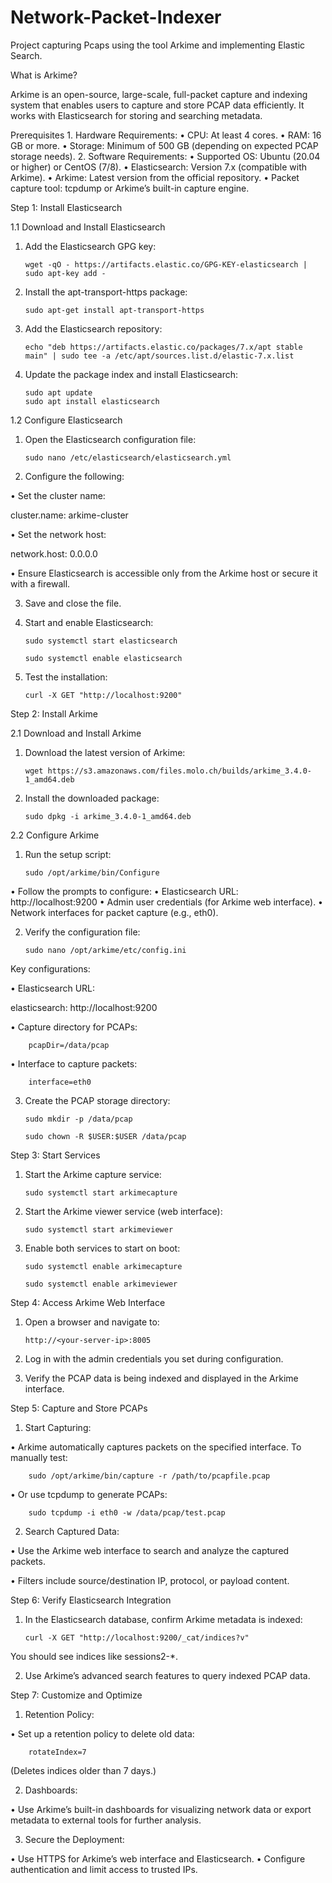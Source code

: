 # Network-Packet-Indexer
Project capturing Pcaps using the tool Arkime and implementing Elastic Search.

What is Arkime?

Arkime is an open-source, large-scale, full-packet capture and indexing system that enables users to capture and store PCAP data efficiently. It works with Elasticsearch for storing and searching metadata.

Prerequisites
	1.	Hardware Requirements:
	•	CPU: At least 4 cores.
	•	RAM: 16 GB or more.
	•	Storage: Minimum of 500 GB (depending on expected PCAP storage needs).
	2.	Software Requirements:
	•	Supported OS: Ubuntu (20.04 or higher) or CentOS (7/8).
	•	Elasticsearch: Version 7.x (compatible with Arkime).
	•	Arkime: Latest version from the official repository.
	•	Packet capture tool: tcpdump or Arkime’s built-in capture engine.

Step 1: Install Elasticsearch

1.1 Download and Install Elasticsearch
	
1.	Add the Elasticsearch GPG key:
	
		wget -qO - https://artifacts.elastic.co/GPG-KEY-elasticsearch | sudo apt-key add -


2.	Install the apt-transport-https package:

		sudo apt-get install apt-transport-https


3.	Add the Elasticsearch repository:

		echo "deb https://artifacts.elastic.co/packages/7.x/apt stable main" | sudo tee -a /etc/apt/sources.list.d/elastic-7.x.list


4.	Update the package index and install Elasticsearch:

		sudo apt update
		sudo apt install elasticsearch


1.2 Configure Elasticsearch
	
1.	Open the Elasticsearch configuration file:

		sudo nano /etc/elasticsearch/elasticsearch.yml


2.	Configure the following:
	
 •	Set the cluster name:

cluster.name: arkime-cluster


•	Set the network host:

network.host: 0.0.0.0


•	Ensure Elasticsearch is accessible only from the Arkime host or secure it with a firewall.

3.	Save and close the file.
	
4.	Start and enable Elasticsearch:

		sudo systemctl start elasticsearch

		sudo systemctl enable elasticsearch


5.	Test the installation:

		curl -X GET "http://localhost:9200"

Step 2: Install Arkime

2.1 Download and Install Arkime

1.	Download the latest version of Arkime:

		wget https://s3.amazonaws.com/files.molo.ch/builds/arkime_3.4.0-1_amd64.deb


2.	Install the downloaded package:

		sudo dpkg -i arkime_3.4.0-1_amd64.deb



2.2 Configure Arkime
	
 1.	Run the setup script:

		sudo /opt/arkime/bin/Configure

•	Follow the prompts to configure:
•	Elasticsearch URL: http://localhost:9200
•	Admin user credentials (for Arkime web interface).
•	Network interfaces for packet capture (e.g., eth0).

2.	Verify the configuration file:

		sudo nano /opt/arkime/etc/config.ini

Key configurations:
	
•	Elasticsearch URL:

elasticsearch: http://localhost:9200


•	Capture directory for PCAPs:

		pcapDir=/data/pcap


•	Interface to capture packets:

		interface=eth0


3.	Create the PCAP storage directory:

		sudo mkdir -p /data/pcap

		sudo chown -R $USER:$USER /data/pcap

Step 3: Start Services
	
 1.	Start the Arkime capture service:

		sudo systemctl start arkimecapture


2.	Start the Arkime viewer service (web interface):

		sudo systemctl start arkimeviewer


3.	Enable both services to start on boot:

		sudo systemctl enable arkimecapture

		sudo systemctl enable arkimeviewer

Step 4: Access Arkime Web Interface
	
 1.	Open a browser and navigate to:

		http://<your-server-ip>:8005


2.	Log in with the admin credentials you set during configuration.
	
3.	Verify the PCAP data is being indexed and displayed in the Arkime interface.

Step 5: Capture and Store PCAPs
	
 1.	Start Capturing:
	
 •	Arkime automatically captures packets on the specified interface. To manually test:

		sudo /opt/arkime/bin/capture -r /path/to/pcapfile.pcap


•	Or use tcpdump to generate PCAPs:

		sudo tcpdump -i eth0 -w /data/pcap/test.pcap


2.	Search Captured Data:
	
 •	Use the Arkime web interface to search and analyze the captured packets.

 •	Filters include source/destination IP, protocol, or payload content.

Step 6: Verify Elasticsearch Integration
	
 1.	In the Elasticsearch database, confirm Arkime metadata is indexed:

		curl -X GET "http://localhost:9200/_cat/indices?v"

You should see indices like sessions2-*.

	
 2.	Use Arkime’s advanced search features to query indexed PCAP data.

Step 7: Customize and Optimize
	
 1.	Retention Policy:
	
 •	Set up a retention policy to delete old data:

		rotateIndex=7

(Deletes indices older than 7 days.)

	
 2.	Dashboards:

 •	Use Arkime’s built-in dashboards for visualizing network data or export metadata to external tools for further analysis.

 3.	Secure the Deployment:

 •	Use HTTPS for Arkime’s web interface and Elasticsearch.
	•	Configure authentication and limit access to trusted IPs.
